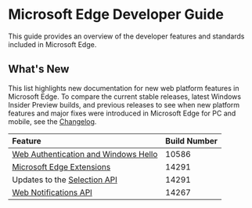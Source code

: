 # Microsoft Edge Developer Guide
This guide provides an overview of the developer features and standards included in Microsoft Edge.

## What's New
This list highlights new documentation for new web platform features in Microsoft Edge. To compare the current stable releases, latest Windows Insider Preview builds, and previous releases to see when new platform features and major fixes were introduced in Microsoft Edge for PC and mobile, see the [Changelog](https://developer.microsoft.com/en-us/microsoft-edge/platform/changelog/).

Feature | Build Number
:----------| :-------------
[Web Authentication and Windows Hello](./device/web-authentication) | 10586
[Microsoft Edge Extensions](../extensions) | 14291
Updates to the [Selection  API](./html5/selection-API) | 14291
[Web Notifications API](./device/web-Notifications-API)| 14267
